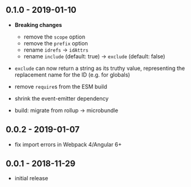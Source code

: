 ## 0.1.0 - 2019-01-10

- **Breaking changes**
  - remove the `scope` option
  - remove the `prefix` option
  - rename `idrefs` -> `idAttrs`
  - rename `include` (default: true) -> `exclude` (default: false)

- `exclude` can now return a string as its truthy value, representing
  the replacement name for the ID (e.g. for globals)
- remove `require`s from the ESM build
- shrink the event-emitter dependency
- build: migrate from rollup -> microbundle

## 0.0.2 - 2019-01-07

- fix import errors in Webpack 4/Angular 6+

## 0.0.1 - 2018-11-29

- initial release
